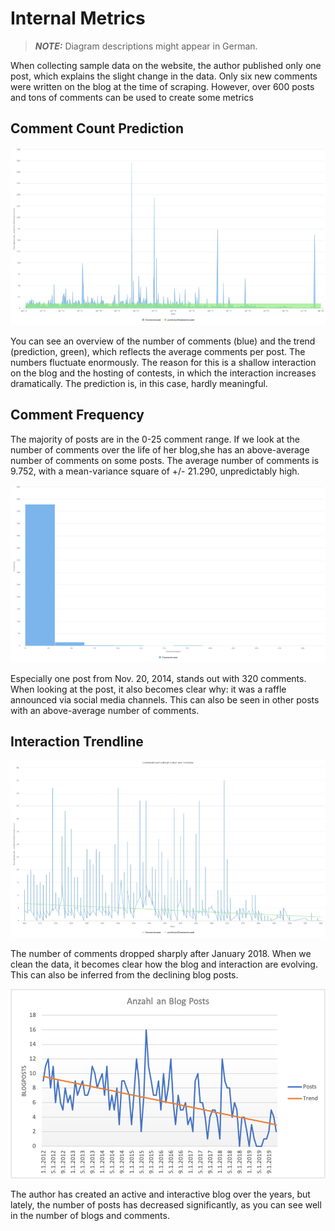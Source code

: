 # Internal Metrics

> **_NOTE:_** Diagram descriptions might appear in German.

When collecting sample data on the website, the author published only one post, which explains the slight change in the data. Only six new comments were written on the blog at the time of scraping. However, over 600 posts and tons of comments can be used to create some metrics

## Comment Count Prediction

![Comment Count Prediction](/img/metrics/sample_analytics_2.png)

You can see an overview of the number of comments (blue) and the trend (prediction, green), which reflects the average comments per post. The numbers fluctuate enormously. The reason for this is a shallow interaction on the blog and the hosting of contests, in which the interaction increases dramatically. The prediction is, in this case, hardly meaningful.

## Comment Frequency

The majority of posts are in the 0-25 comment range. If we look at the number of comments over the life of her blog,she has an above-average number of comments on some posts. The average number of comments is 9.752, with a mean-variance square of +/- 21.290, unpredictably high.

![Comment Frequency](/img/metrics/sample_analytics_3.png)

Especially one post from Nov. 20, 2014, stands out with 320 comments. When looking at the post, it also becomes clear why: it was a raffle announced via social media channels. This can also be seen in other posts with an above-average number of comments.

## Interaction Trendline

![Interaction Trendline](/img/metrics/sample_analytics_4.png)

The number of comments dropped sharply after January 2018. When we clean the data, it becomes clear how the blog and interaction are evolving. This can also be inferred from the declining blog posts.

![Blogpost Trendline](/img/metrics/sample_analytics_5.png)

The author has created an active and interactive blog over the years, but lately, the number of posts has decreased significantly, as you can see well in the number of blogs and comments.
